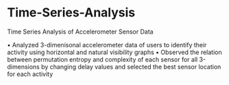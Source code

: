 # Time-Series-Analysis
Time Series Analysis of Accelerometer Sensor Data

• Analyzed 3-dimenisonal accelerometer data of users to identify their activity using horizontal and natural visibility graphs
• Observed the relation between permutation entropy and complexity of each sensor for all 3-dimensions by changing delay values
and selected the best sensor location for each activity
